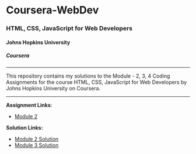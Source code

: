 # Coursera-WebDev

### HTML, CSS, JavaScript for Web Developers
#### Johns Hopkins University
##### Coursera
---
This repository contains my solutions to the Module - 2, 3, 4 Coding Assignments for the course HTML, CSS, JavaScript for Web Developers by Johns Hopkins University on Coursera. 

---

**Assignment Links**: 
- [Module 2](https://github.com/jhu-ep-coursera/fullstack-course4/blob/master/assignments/assignment2/Assignment-2.md)

**Solution Links:**

- [Module 2 Solution](https://alefrizzera.github.io/coursera-frontend/module2-solution/index.html)
- [Module 3 Solution](https://alefrizzera.github.io/coursera-frontend/module3-solution/index.html)
